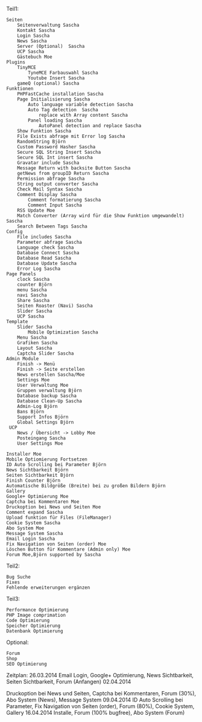 Teil1:

    Seiten
        Seitenverwaltung Sascha
        Kontakt Sascha
        Login Sascha
        News Sascha
        Server (Optional)  Sascha
        UCP Sascha
        Gästebuch Moe
    Plugins
        TinyMCE
            TyneMCE Farbauswahl Sascha
            Youtube Insert Sascha
        gameQ (optional) Sascha
    Funktionen
        PHPFastCache installation Sascha
        Page Initialisierung Sascha
            Auto language variable detection Sascha
            Auto Tag detection  Sascha
                replace with Array content Sascha
            Panel loading Sascha
                AutoPanel detection and replace Sascha
        Show Funktion Sascha
        File Exists abfrage mit Error log Sascha
        RandomString Björn
        Custom Password Hasher Sascha
        Secure SQL String Insert Sascha
        Secure SQL Int insert Sascha
        Gravatar include Sascha
        Message Return with backsite Button Sascha
        getNews from groupID Return Sascha
        Permission abfrage Sascha
        String output converter Sascha
        Check Mail Syntax Sascha
        Comment Display Sascha
            Comment formatierung Sascha
            Comment Input Sascha
        RSS Update Moe
        Match Converter (Array wird für die Show Funktion umgewandelt) Sascha
        Search Between Tags Sascha
    Config
        File includes Sascha
        Parameter abfrage Sascha
        Language check Sascha
        Database Connect Sascha
        Database Read Sascha
        Database Update Sascha
        Error Log Sascha
    Page Panels
        clock Sascha
        counter Björn
        menu Sascha
        navi Sascha
        Share Sascha
        Seiten Roaster (Navi) Sascha
        Slider Sascha
        UCP Sascha
    Template
        Slider Sascha
            Mobile Optimization Sascha
        Menu Sascha
        Grafiken Sascha
        Layout Sascha
        Captcha Slider Sascha
    Admin Module
        Finish -> Menü
        Finish -> Seite erstellen
        News erstellen Sascha/Moe
        Settings Moe
        User Verwaltung Moe
        Gruppen verwaltung Björn
        Database backup Sascha
        Database Clean-Up Sascha
        Admin-Log Björn
        Bans Björn
        Support Infos Björn
        Global Settings Björn
     UCP
        News / Übersicht -> Lobby Moe
        Posteingang Sascha
        User Settings Moe

    Installer Moe
    Mobile Optiomierung Fortsetzen
    ID Auto Scrolling bei Parameter Björn
    News Sichtbarkeit Björn
    Seiten Sichtbarkeit Björn
    Finish Counter Björn
    Automatische Bildgröße (Breite) bei zu großen Bildern Björn
    Gallery
    Google+ Optimierung Moe
    Captcha bei Kommentaren Moe
    Druckoption bei News und Seiten Moe
    Comment expand Sascha
    Upload funktion für Files (FileManager)
    Cookie System Sascha
    Abo System Moe
    Message System Sascha
    Email Login Sascha
    Fix Navigation von Seiten (order) Moe
    Löschen Button für Kommentare (Admin only) Moe
    Forum Moe,Björn supported by Sascha

Teil2:

    Bug Suche
    Fixes
    Fehlende erweiterungen ergänzen

Teil3:

    Performance Optimierung
    PHP Image comprimation
    Code Optimierung
    Speicher Optimierung
    Datenbank Optimierung

Optional:

    Forum
    Shop
    SEO Optimierung

Zeitplan:
 26.03.2014	 Email Login, Google+ Optimierung, News Sichtbarkeit, Seiten Sichtbarkeit, Forum (Anfangen)
 02.04.2014	

 Druckoption bei News und Seiten, Captcha bei Kommentaren, Forum (30%), Abo System (News), Message System
 09.04.2014	 ID Auto Scrolling bei Parameter, Fix Navigation von Seiten (order), Forum (80%), Cookie System, Gallery
 16.04.2014	 Installe, Forum (100% bugfree), Abo System (Forum)

